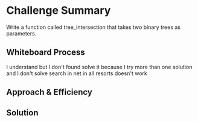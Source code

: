 # Challenge Summary
Write a function called tree_intersection that takes two binary trees as parameters.
## Whiteboard Process
<!-- Embedded whiteboard image -->
I understand but I don't found solve it because I try more than one solution and I don't solve
search in net in all resorts doesn't work
## Approach & Efficiency
<!-- What approach did you take? Why? What is the Big O space/time for this approach? -->

## Solution
<!-- Show how to run your code, and examples of it in action -->